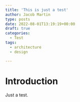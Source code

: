 ```yaml
---
title: 'This is just a test'
author: Jacob Martin
type: posts
date: 2022-08-01T13:19:19+00:00
draft: true
categories:
  - Test
tags:
  - architecture
  - design

---
```

# Introduction
Just a test.
